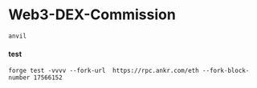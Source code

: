 # Web3-DEX-Commission


```
anvil
```


#### test

```
forge test -vvvv --fork-url  https://rpc.ankr.com/eth --fork-block-number 17566152
```

